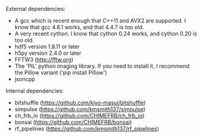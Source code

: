 External dependencies:

  - A gcc which is recent enough that C++11 and AVX2 are supported.  I know that gcc 4.8.1 works, and that 4.4.7 is too old.
  - A very recent cython.  I know that cython 0.24 works, and cython 0.20 is too old.
  - hdf5 version 1.8.11 or later
  - h5py version 2.4.0 or later
  - FFTW3 (http://fftw.org)
  - The 'PIL' python imaging library.  If you need to install it, I recommend the Pillow variant ('pip install Pillow')
  - jsoncpp

Internal dependencies:

  - bitshuffle (https://github.com/kiyo-masui/bitshuffle)
  - simpulse (https://github.com/kmsmith137/simpulse)
  - ch_frb_io (https://github.com/CHIMEFRB/ch_frb_io)
  - bonsai (https://github.com/CHIMEFRB/bonsai)
  - rf_pipelines (https://github.com/kmsmith137/rf_pipelines)
